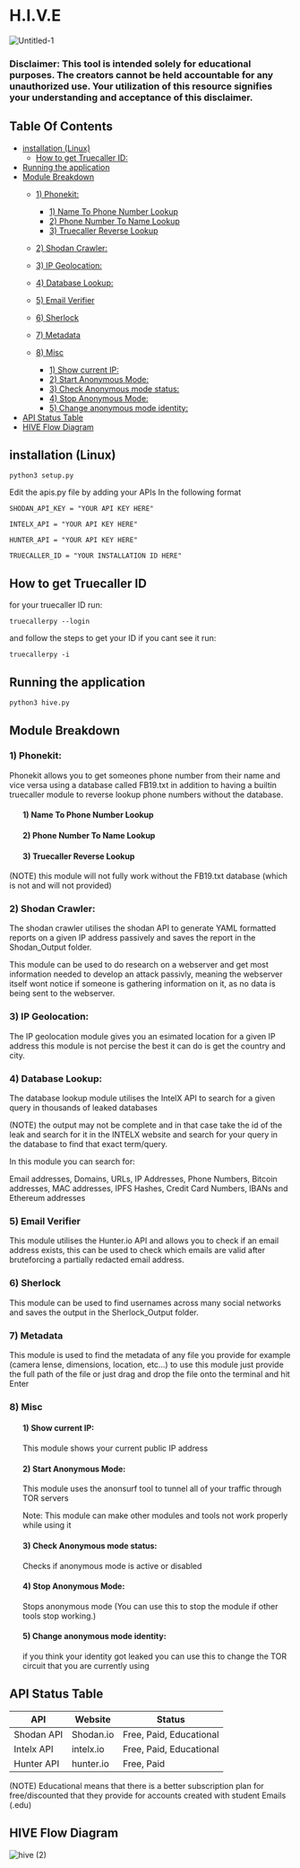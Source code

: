 # H.I.V.E

![Untitled-1](https://user-images.githubusercontent.com/43708460/215892281-dd242251-909e-40b0-bcba-c932269ec482.png)

### Disclaimer: This tool is intended solely for educational purposes. The creators cannot be held accountable for any unauthorized use. Your utilization of this resource signifies your understanding and acceptance of this disclaimer.

## Table Of Contents

* [installation (Linux)](#installation-linux)
     * [How to get Truecaller ID:](#How-to-get-Truecaller-ID)
* [Running the application](#running-the-application)
* [Module Breakdown](#module-breakdown)
   * [1) Phonekit:](#1-phonekit)
      * [1) Name To Phone Number Lookup](#1-Name-To-Phone-Number-Lookup)
      * [2) Phone Number To Name Lookup](#2-Phone-Number-To-Name-Lookup)
      * [3) Truecaller Reverse Lookup](#3-Truecaller-Reverse-Lookup)
     
   * [2) Shodan Crawler:](#2-shodan-crawler)
   * [3) IP Geolocation:](#3-ip-geolocation)
   * [4) Database Lookup:](#4-database-lookup)
   * [5) Email Verifier](#5-email-verifier)
   * [6) Sherlock](#6-sherlock)
   * [7) Metadata](#7-metadata)
   * [8) Misc](#8-misc)
      * [1) Show current IP:](#1-Show-current-IP)
      * [2) Start Anonymous Mode:](#2-start-anonymous-mode)
      * [3) Check Anonymous mode status:](#3-check-anonymous-mode-status)
      * [4) Stop Anonymous Mode:](#4-stop-anonymous-mode)
      * [5) Change anonymous mode identity:](#5-change-anonymous-mode-identity)
* [API Status Table](#api-status-table)
* [HIVE Flow Diagram](#hive-flow-diagram)

## installation (Linux)

    python3 setup.py

 Edit the apis.py file by adding your APIs In the following format

    SHODAN_API_KEY = "YOUR API KEY HERE"

    INTELX_API = "YOUR API KEY HERE"

    HUNTER_API = "YOUR API KEY HERE"

    TRUECALLER_ID = "YOUR INSTALLATION ID HERE" 

## How to get Truecaller ID

for your truecaller ID run:

    truecallerpy --login 
and follow the steps to get your ID
if you cant see it run:

    truecallerpy -i

## Running the application

    python3 hive.py

## Module Breakdown

### 1) Phonekit:

Phonekit allows you to get someones phone number from their name and vice versa using a database called FB19.txt in addition to having a builtin truecaller module to reverse lookup phone numbers without the database.
<ul>

#### 1) Name To Phone Number Lookup
#### 2) Phone Number To Name Lookup
#### 3) Truecaller Reverse Lookup

</ul>

(NOTE) this module will not fully work without the FB19.txt database (which is not and will not provided)

### 2) Shodan Crawler:

The shodan crawler utilises the shodan API to generate YAML formatted reports on a given IP address passively and saves the report in the Shodan_Output folder.

This module can be used to do research on a webserver and get most information needed to develop an attack passivly, meaning the webserver itself wont notice if someone is gathering information on it, as no data is being sent to the webserver.

### 3) IP Geolocation:

The IP geolocation module gives you an esimated location for a given IP address this module is not percise the best it can do is get the country and city.

### 4) Database Lookup:

The database lookup module utilises the IntelX API to search for a given query in thousands of leaked databases

(NOTE) the output may not be complete and in that case take the id of the leak and search for it in the INTELX website and search for your query in the database to find that exact term/query.

In this module you can search for:

Email addresses, Domains, URLs, IP Addresses, Phone Numbers, Bitcoin addresses, MAC addresses, IPFS Hashes, Credit Card Numbers, IBANs and Ethereum addresses

### 5) Email Verifier

This module utilises the Hunter.io API and allows you to check if an email address exists, this can be used to check which emails are valid after bruteforcing a partially redacted email address.

### 6) Sherlock

This module can be used to find usernames across many social networks and saves the output in the Sherlock_Output folder.

### 7) Metadata

This module is used to find the metadata of any file you provide for example (camera lense, dimensions, location, etc...)
to use this module just provide the full path of the file or just drag and drop the file onto the terminal and hit Enter

### 8) Misc
<ul>
  
#### 1) Show current IP: 

This module shows your current public IP address

#### 2) Start Anonymous Mode:
This module uses the anonsurf tool to tunnel all of your traffic through TOR servers 

Note: This module can make other modules and tools not work properly while using it
#### 3) Check Anonymous mode status:
Checks if anonymous mode is active or disabled
#### 4) Stop Anonymous Mode:
Stops anonymous mode (You can use this to stop the module if other tools stop working.) 
#### 5) Change anonymous mode identity:
if you think your identity got leaked you can use this to change the TOR circuit that you are currently using

</ul>

## API Status Table

|API|Website|Status|
|----|----|----|
|Shodan API|Shodan.io|Free, Paid, Educational|
|Intelx API|intelx.io|Free, Paid, Educational|
|Hunter API|hunter.io|Free, Paid|

(NOTE) Educational means that there is a better subscription plan for free/discounted that they provide for accounts created with student Emails (.edu)

## HIVE Flow Diagram
![hive (2)](https://user-images.githubusercontent.com/43708460/215889147-25a2bed3-df29-40a0-8e7d-deba0934e97c.jpeg)

